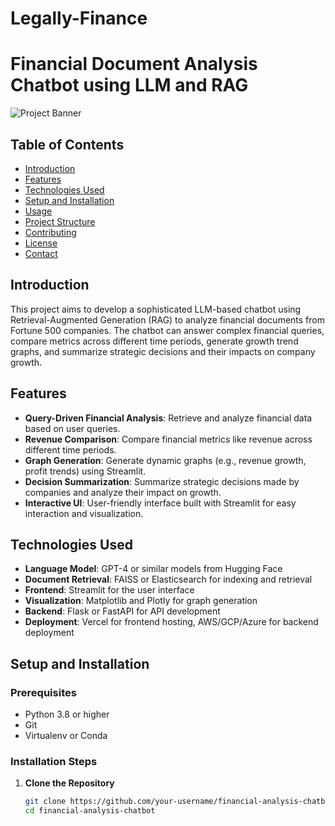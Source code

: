 # Legally-Finance

# **Financial Document Analysis Chatbot using LLM and RAG**

![Project Banner](insert-image-url-here)

## **Table of Contents**
- [Introduction](#introduction)
- [Features](#features)
- [Technologies Used](#technologies-used)
- [Setup and Installation](#setup-and-installation)
- [Usage](#usage)
- [Project Structure](#project-structure)
- [Contributing](#contributing)
- [License](#license)
- [Contact](#contact)

## **Introduction**
This project aims to develop a sophisticated LLM-based chatbot using Retrieval-Augmented Generation (RAG) to analyze financial documents from Fortune 500 companies. The chatbot can answer complex financial queries, compare metrics across different time periods, generate growth trend graphs, and summarize strategic decisions and their impacts on company growth.

## **Features**
- **Query-Driven Financial Analysis**: Retrieve and analyze financial data based on user queries.
- **Revenue Comparison**: Compare financial metrics like revenue across different time periods.
- **Graph Generation**: Generate dynamic graphs (e.g., revenue growth, profit trends) using Streamlit.
- **Decision Summarization**: Summarize strategic decisions made by companies and analyze their impact on growth.
- **Interactive UI**: User-friendly interface built with Streamlit for easy interaction and visualization.

## **Technologies Used**
- **Language Model**: GPT-4 or similar models from Hugging Face
- **Document Retrieval**: FAISS or Elasticsearch for indexing and retrieval
- **Frontend**: Streamlit for the user interface
- **Visualization**: Matplotlib and Plotly for graph generation
- **Backend**: Flask or FastAPI for API development
- **Deployment**: Vercel for frontend hosting, AWS/GCP/Azure for backend deployment

## **Setup and Installation**

### **Prerequisites**
- Python 3.8 or higher
- Git
- Virtualenv or Conda

### **Installation Steps**
1. **Clone the Repository**
   ```bash
   git clone https://github.com/your-username/financial-analysis-chatbot.git
   cd financial-analysis-chatbot
